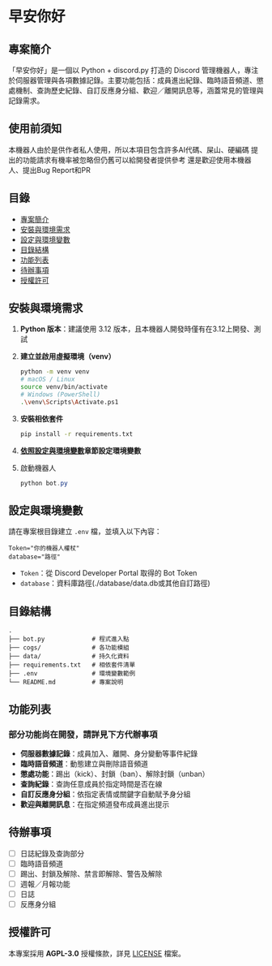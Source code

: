 # 早安你好

## 專案簡介

「早安你好」是一個以 Python + discord.py 打造的 Discord 管理機器人，專注於伺服器管理與各項數據記錄。主要功能包括：成員進出紀錄、臨時語音頻道、懲處機制、查詢歷史紀錄、自訂反應身分組、歡迎／離開訊息等，涵蓋常見的管理與記錄需求。

## 使用前須知
本機器人由於是供作者私人使用，所以本項目包含許多AI代碼、屎山、硬編碼
提出的功能請求有機率被忽略但仍舊可以給開發者提供參考
還是歡迎使用本機器人、提出Bug Report和PR

## 目錄

* [專案簡介](#專案簡介)
* [安裝與環境需求](#安裝與環境需求)
* [設定與環境變數](#設定與環境變數)
* [目錄結構](#目錄結構)
* [功能列表](#功能列表)
* [待辦事項](#待辦事項)
* [授權許可](#授權許可)

## 安裝與環境需求

1. **Python 版本**：建議使用 3.12 版本，且本機器人開發時僅有在3.12上開發、測試
2. **建立並啟用虛擬環境（venv）**
   ```bash
   python -m venv venv
   # macOS / Linux
   source venv/bin/activate
   # Windows (PowerShell)
   .\venv\Scripts\Activate.ps1
   ```
3. **安裝相依套件**

   ```bash
   pip install -r requirements.txt
   ```

4. **[依照設定與環境變數](#設定與環境變數)章節設定環境變數**

5. 啟動機器人
    ```powershell
    python bot.py
    ```

## 設定與環境變數

請在專案根目錄建立 `.env` 檔，並填入以下內容：

```env
Token="你的機器人權杖"
database="路徑"
```

* `Token`：從 Discord Developer Portal 取得的 Bot Token
* `database`：資料庫路徑(./database/data.db或其他自訂路徑)

## 目錄結構

```
.
├── bot.py             # 程式進入點
├── cogs/              # 各功能模組
├── data/              # 持久化資料
├── requirements.txt   # 相依套件清單
├── .env               # 環境變數範例
└── README.md          # 專案說明
```

## 功能列表
### 部分功能尚在開發，請詳見下方代辦事項
* **伺服器數據記錄**：成員加入、離開、身分變動等事件紀錄
* **臨時語音頻道**：動態建立與刪除語音頻道
* **懲處功能**：踢出（kick）、封鎖（ban）、解除封鎖（unban）
* **查詢紀錄**：查詢任意成員於指定時間是否在線
* **自訂反應身分組**：依指定表情或關鍵字自動賦予身分組
* **歡迎與離開訊息**：在指定頻道發布成員進出提示

## 待辦事項
* [ ] 日誌紀錄及查詢部分
* [ ] 臨時語音頻道
* [ ] 踢出、封鎖及解除、禁言即解除、警告及解除
* [ ] 週報／月報功能
* [ ] 日誌
* [ ] 反應身分組

## 授權許可

本專案採用 **AGPL-3.0** 授權條款，詳見 [LICENSE](./LICENSE) 檔案。
